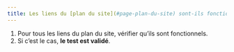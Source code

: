 ```yaml
---
title: Les liens du [plan du site](#page-plan-du-site) sont-ils fonctionnels ?
---
```


1. Pour tous les liens du plan du site, vérifier qu’ils sont fonctionnels.
2. Si c’est le cas, **le test est validé**.
